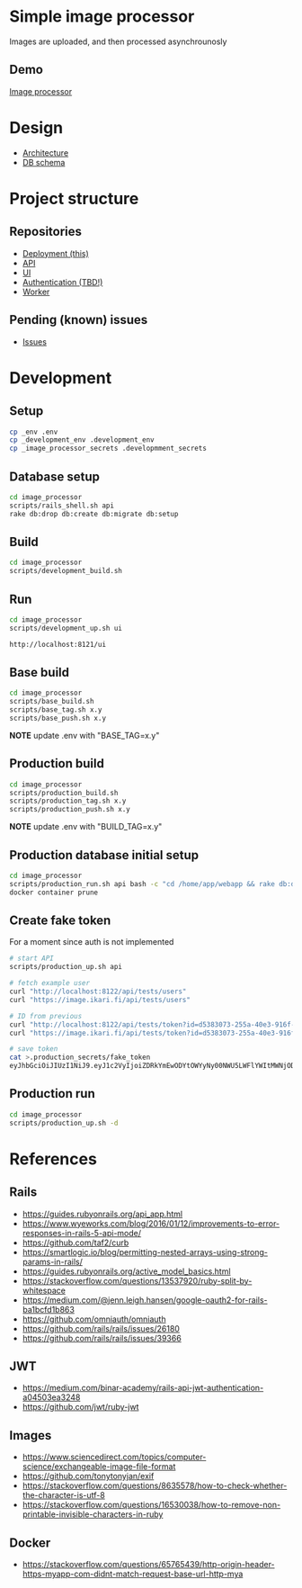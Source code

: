 # Simple image processor

Images are uploaded, and then processed asynchrounosly

## Demo

[Image processor](https://image.ikari.fi/ui)

# Design

- [Architecture](design/architecture.pdf)
- [DB schema](design/db.pdf)

# Project structure

## Repositories
- [Deployment (this)](https://github.com/kikonen/image_processor)
- [API](https://github.com/kikonen/image_processor_api)
- [UI](https://github.com/kikonen/image_processor_ui)
- [Authentication (TBD!)](https://github.com/kikonen/image_processor_auth)
- [Worker](https://github.com/kikonen/image_processor_worker)

## Pending (known) issues
- [Issues](https://github.com/kikonen/image_processor/issues)

# Development

## Setup
```bash
cp _env .env
cp _development_env .development_env
cp _image_processor_secrets .developmment_secrets

```

## Database setup

```bash
cd image_processor
scripts/rails_shell.sh api
rake db:drop db:create db:migrate db:setup
```

## Build

```bash
cd image_processor
scripts/development_build.sh
```

## Run

```bash
cd image_processor
scripts/development_up.sh ui

http://localhost:8121/ui
```

## Base build

```bash
cd image_processor
scripts/base_build.sh
scripts/base_tag.sh x.y
scripts/base_push.sh x.y
```
**NOTE** update .env with "BASE_TAG=x.y"


## Production build

```bash
cd image_processor
scripts/production_build.sh
scripts/production_tag.sh x.y
scripts/production_push.sh x.y
```

**NOTE** update .env with "BUILD_TAG=x.y"

## Production database initial setup

```bash
cd image_processor
scripts/production_run.sh api bash -c "cd /home/app/webapp && rake db:drop db:create db:migrate db:setup && rm log/production.log"
docker container prune
```

## Create fake token

For a moment since auth is not implemented
```bash
# start API
scripts/production_up.sh api

# fetch example user
curl "http://localhost:8122/api/tests/users"
curl "https://image.ikari.fi/api/tests/users"

# ID from previous
curl "http://localhost:8122/api/tests/token?id=d5383073-255a-40e3-916f-0ad321b90f66"
curl "https://image.ikari.fi/api/tests/token?id=d5383073-255a-40e3-916f-0ad321b90f66"

# save token
cat >.production_secrets/fake_token
eyJhbGciOiJIUzI1NiJ9.eyJ1c2VyIjoiZDRkYmEwODYtOWYyNy00NWU5LWFlYWItMWNjODJiZjQzZTE1IiwiZXhwIjoxNjUwMzk5MTE5fQ.xf4CRtThz2dTpjdU4_JwfiumdoWybGJQhknPppggyYc
```

## Production run

```bash
cd image_processor
scripts/production_up.sh -d
```

# References

## Rails
- https://guides.rubyonrails.org/api_app.html
- https://www.wyeworks.com/blog/2016/01/12/improvements-to-error-responses-in-rails-5-api-mode/
- https://github.com/taf2/curb
- https://smartlogic.io/blog/permitting-nested-arrays-using-strong-params-in-rails/
- https://guides.rubyonrails.org/active_model_basics.html
- https://stackoverflow.com/questions/13537920/ruby-split-by-whitespace
- https://medium.com/@jenn.leigh.hansen/google-oauth2-for-rails-ba1bcfd1b863
- https://github.com/omniauth/omniauth
- https://github.com/rails/rails/issues/26180
- https://github.com/rails/rails/issues/39366

## JWT
- https://medium.com/binar-academy/rails-api-jwt-authentication-a04503ea3248
- https://github.com/jwt/ruby-jwt

## Images
- https://www.sciencedirect.com/topics/computer-science/exchangeable-image-file-format
- https://github.com/tonytonyjan/exif
- https://stackoverflow.com/questions/8635578/how-to-check-whether-the-character-is-utf-8
- https://stackoverflow.com/questions/16530038/how-to-remove-non-printable-invisible-characters-in-ruby

## Docker
- https://stackoverflow.com/questions/65765439/http-origin-header-https-myapp-com-didnt-match-request-base-url-http-mya
